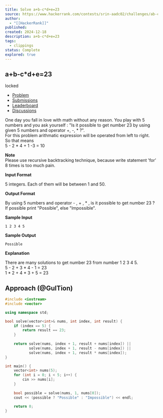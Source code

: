 ```yaml
---
title: Solve a+b-c*d+e=23
source: https://www.hackerrank.com/contests/srin-aadc02/challenges/ab-cde23
author:
  - "[[HackerRank]]"
published: 
created: 2024-12-18
description: a+b-c*d+e=23
tags:
  - clippings
status: Complete
explored: true
---
```

## a+b-c\*d+e=23

locked

- [Problem](https://www.hackerrank.com/contests/srin-aadc02/challenges/ab-cde23)
- [Submissions](https://www.hackerrank.com/contests/srin-aadc02/challenges/ab-cde23/submissions)
- [Leaderboard](https://www.hackerrank.com/contests/srin-aadc02/challenges/ab-cde23/leaderboard)
- [Discussions](https://www.hackerrank.com/contests/srin-aadc02/challenges/ab-cde23/forum)

One day you fall in love with math without any reason. You play with 5 numbers and you ask yourself : "Is it possible to get number 23 by using given 5 numbers and operator +, -, \* ?".  
For this problem arithmatic expression will be operated from left to right.  
So that means  
5 - 2 \* 4 + 1 -3 = 10

**Note**  
Please use recursive backtracking technique, because write statement 'for' 8 times is too much pain.

**Input Format**

5 integers. Each of them will be between 1 and 50.

**Output Format**

By using 5 numbers and operator - , + , \* , is it possible to get number 23 ?  
If possible print "Possible", else "Impossible".

**Sample Input**

```
1 2 3 4 5
```

**Sample Output**

```
Possible
```

**Explanation**

There are many solutions to get number 23 from number 1 2 3 4 5.  
5 - 2 + 3 \* 4 - 1 = 23  
1 \* 2 + 4 \* 3 + 5 = 23


## Approach (@GulTion)
```cpp
#include <iostream>
#include <vector>

using namespace std;

bool solve(vector<int>& nums, int index, int result) {
    if (index == 5) {
        return result == 23;
    }
    
    return solve(nums, index + 1, result + nums[index]) ||
           solve(nums, index + 1, result - nums[index]) ||
           solve(nums, index + 1, result * nums[index]);
}

int main() {
    vector<int> nums(5);
    for (int i = 0; i < 5; i++) {
        cin >> nums[i];
    }
    
    bool possible = solve(nums, 1, nums[0]);
    cout << (possible ? "Possible" : "Impossible") << endl;
    
    return 0;
}

```